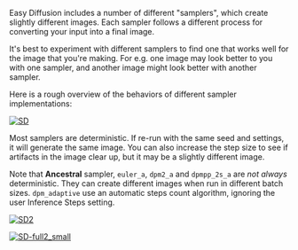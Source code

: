 Easy Diffusion includes a number of different "samplers", which create slightly different images. Each sampler follows a different process for converting your input into a final image.

It's best to experiment with different samplers to find one that works well for the image that you're making. For e.g. one image may look better to you with one sampler, and another image might look better with another sampler.

Here is a rough overview of the behaviors of different sampler implementations:

[![SD](https://user-images.githubusercontent.com/7282547/222912410-32e65aef-317f-4f35-89bd-45d92569c317.jpg)](https://user-images.githubusercontent.com/7282547/222912410-32e65aef-317f-4f35-89bd-45d92569c317.jpg)

Most samplers are deterministic. If re-run with the same seed and settings, it will generate the same image. You can also increase the step size to see if artifacts in the image clear up, but it may be a slightly different image.

Note that **Ancestral** sampler, `euler_a`, `dpm2_a` and `dpmpp_2s_a` are *not always* deterministic. They can create different images when run in different batch sizes. 
`dpm_adaptive` use an automatic steps count algorithm, ignoring the user Inference Steps setting.

[![SD2](https://user-images.githubusercontent.com/7282547/222918227-052d5c8f-f6db-4bcb-bfe8-2902228171db.jpg)](https://user-images.githubusercontent.com/7282547/222918227-052d5c8f-f6db-4bcb-bfe8-2902228171db.jpg)

[![SD-full2_small](https://user-images.githubusercontent.com/7282547/222985489-b14b160f-ea79-464f-80f7-45092f5b35f9.jpg)](https://user-images.githubusercontent.com/7282547/222985489-b14b160f-ea79-464f-80f7-45092f5b35f9.jpg)
